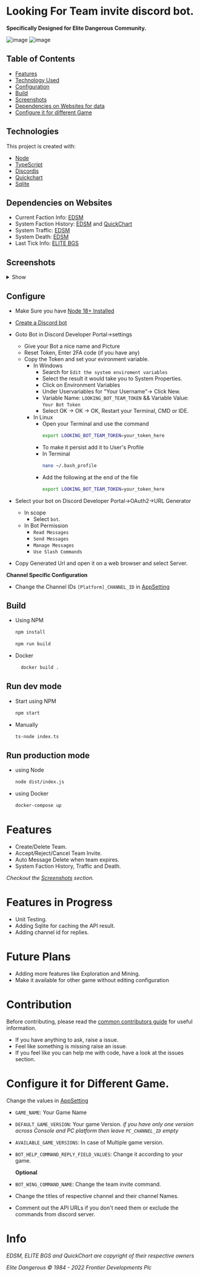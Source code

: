 # Looking For Team invite discord bot.

**Specifically Designed for Elite Dangerous Community.**

![image](https://github.com/abughalib/LookingForTeam-discord-bot/actions/workflows/node.js.yml/badge.svg)
![image](https://github.com/abughalib/LookingForTeam-discord-bot/actions/workflows/docker-image.yml/badge.svg)

## Table of Contents

- [Features](#features)
- [Technology Used](#technologies)
- [Configuration](#configure)
- [Build](#configure)
- [Screenshots](#screenshots)
- [Dependencies on Websites for data](#dependencies-on-websites)
- [Configure it for different Game](#configure-it-for-different-game)

## Technologies

This project is created with:

- [Node](https://nodejs.org)
- [TypeScript](https://www.typescriptlang.org/)
- [Discordjs](https://discord.js.org/)
- [Quickchart](https://quickchart.io/)
- [Sqlite](https://www.sqlite.org/)

## Dependencies on Websites

- Current Faction Info: [EDSM](https://www.edsm.net/)
- System Faction History: [EDSM](https://www.edsm.net/) and [QuickChart](https://quickchart.io/)
- System Traffic: [EDSM](https://www.edsm.net/)
- System Death: [EDSM](https://www.edsm.net/)
- Last Tick Info: [ELITE BGS](https://elitebgs.app/bgsbot/)

## Screenshots

<details>
  <summary>Show</summary>

### Screenshot of Team Creations

1. Creating new Team:<br>
   ![image](./screenshots/create_team.png)
2. Initial Team Created:<br>
   ![image](./screenshots/initial_team_created.png)
3. Select Game Version:<br>
   ![image](./screenshots/select_game_version.png)
4. Final Team Creation Message:<br>
   ![image](./screenshots/final_team_created.png)

### Screenshot of Team Request

1. Request Team invite:<br>
   ![image](./screenshots/team_request.png)
2. Team Request Accepted:<br>
   ![image](./screenshots/team_request_accept.png)

### Screenshot of Other Features

1. System Faction History:<br>
   ![image](./screenshots/system_faction_history.png)
2. System Traffic:<br>
   ![image](./screenshots/system_traffic.png)
3. System Death Info:<br>
![image](./screenshots/system_death_info.png)
</details>

## Configure

- Make Sure you have [Node 18+ Installed](https://nodejs.org/en/download/)
- [Create a Discord bot](https://discord.com/developers/applications)
- Goto Bot in Discord Developer Portal->settings

  - Give your Bot a nice name and Picture
  - Reset Token, Enter 2FA code (if you have any)
  - Copy the Token and set your evironment variable.
    - In Windows
      - Search for `Edit the system enviroment variables`
      - Select the result it would take you to System Properties.
      - Click on Environment Variables
      - Under Uservariables for "Your Username"-> Click New.
      - Variable Name: `LOOKING_BOT_TEAM_TOKEN` && Variable Value: `Your Bot Token`
      - Select OK -> OK -> OK, Restart your Terminal, CMD or IDE.
    - In Linux
      - Open your Terminal and use the command
        ```bash
        export LOOKING_BOT_TEAM_TOKEN=your_token_here
        ```
      - To make it persist add it to User's Profile
      - In Terminal
        ```bash
        nano ~/.bash_profile
        ```
      - Add the following at the end of the file
        ```bash
        export LOOKING_BOT_TEAM_TOKEN=your_token_here
        ```

- Select your bot on Discord Developer Portal->OAuth2->URL Generator
  - In scope
    - Select `bot`.
  - In Bot Permission
    - `Read Messages`
    - `Send Messages`
    - `Manage Messages`
    - `Use Slash Commands`
- Copy Generated Url and open it on a web browser and select Server.

**Channel Specific Configuration**

- Change the Channel IDs `[Platform]_CHANNEL_ID` in [AppSetting](./utils/settings.ts)

## Build

- Using NPM
  ```bash
  npm install
  ```
  ```bash
  npm run build
  ```
- Docker
  ```bash
    docker build .
  ```

## Run dev mode

- Start using NPM
  ```bash
  npm start
  ```
- Manually
  ```bash
  ts-node index.ts
  ```

## Run production mode

- using Node
  ```bash
  node dist/index.js
  ```
- using Docker
  ```bash
  docker-compose up
  ```

# Features

- Create/Delete Team.
- Accept/Reject/Cancel Team Invite.
- Auto Message Delete when team expires.
- System Faction History, Traffic and Death.

_Checkout the [Screenshots](#screenshots) section._

# Features in Progress

- Unit Testing.
- Adding Sqlite for caching the API result.
- Adding channel id for replies.

# Future Plans

- Adding more features like Exploration and Mining.
- Make it available for other game without editing configuration

# Contribution

Before contributing, please read the [common contributors guide](https://opensource.guide/) for useful information.

- If you have anything to ask, raise a issue.
- Feel like something is missing raise an issue.
- If you feel like you can help me with code, have a look at the issues section.

# Configure it for Different Game.

Change the values in [AppSetting](./utils/settings.ts)

- `GAME_NAME`: Your Game Name
- `DEFAULT_GAME_VERSION`: Your game Version.
  _if you have only one version across Console and PC platform then leave `PC_CHANNEL_ID` empty_
- `AVAILABLE_GAME_VERSIONS`: In case of Multiple game version.
- `BOT_HELP_COMMAND_REPLY_FIELD_VALUES`: Change it according to your game.

  **Optional**
- `BOT_WING_COMMAND_NAME`: Change the team invite command.
- Change the titles of respective channel and their channel Names.
- Comment out the API URLs if you don't need them or exclude the commands from discord server.

# Info

_EDSM, ELITE BGS and QuickChart are copyright of their respective owners_

_Elite Dangerous © 1984 - 2022 Frontier Developments Plc_
